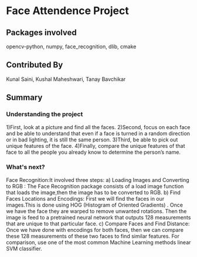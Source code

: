 # Face Attendence Project

## Packages involved
opencv-python, numpy, face_recognition, dlib, cmake

## Contributed By
Kunal Saini, Kushal Maheshwari, Tanay Bavchikar

## Summary
### Understanding the project
1)First, look at a picture and find all the faces. 
2)Second, focus on each face and be able to understand that even if a face is turned in a random direction or in bad lighting, it is still the same person.
3)Third, be able to pick out unique features of the face.
4)Finally, compare the unique features of that face to all the people you already know to determine the person’s name.

### What's next?
Face Recognition:It involved three steps:
a) Loading Images and Converting to RGB : The Face Recognition package consists of a load image function that loads the image,then the image has to be converted to RGB.
b) Find Faces Locations and Encodings:  First we will find the faces in our images.This is done using HOG (Histogram of Oriented Gradients) . Once we have the face they are warped to remove unwanted rotations. Then the image is feed to a pretrained neural network that outputs 128 measurements that are unique to that particular face.
c) Compare Faces and Find Distance: Once we have done with  encodings for both faces, then we can compare these 128 measurements of these two faces to find similar features. For comparison, use one of the most common Machine Learning methods linear SVM classifier.




